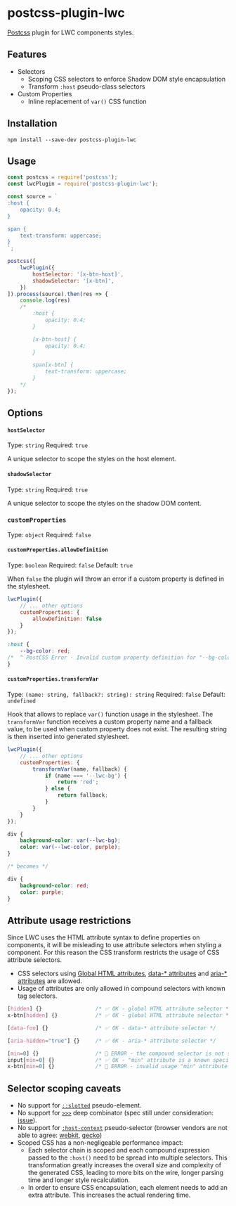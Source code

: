# postcss-plugin-lwc

[Postcss](https://github.com/postcss/postcss) plugin for LWC components styles.

## Features

* Selectors
    * Scoping CSS selectors to enforce Shadow DOM style encapsulation
    * Transform `:host` pseudo-class selectors
* Custom Properties
    * Inline replacement of `var()` CSS function

## Installation

```
npm install --save-dev postcss-plugin-lwc
```

## Usage

```js
const postcss = require('postcss');
const lwcPlugin = require('postcss-plugin-lwc');

const source = `
:host {
    opacity: 0.4;
}

span {
    text-transform: uppercase;
}
`;

postcss([
    lwcPlugin({
        hostSelector: '[x-btn-host]',
        shadowSelector: '[x-btn]',
    })
]).process(source).then(res => {
    console.log(res)
    /*
        :host {
            opacity: 0.4;
        }

        [x-btn-host] {
            opacity: 0.4;
        }

        span[x-btn] {
            text-transform: uppercase;
        }
    */
});
```

## Options

#### `hostSelector`

Type: `string`
Required: `true`

A unique selector to scope the styles on the host element.

#### `shadowSelector`

Type: `string`
Required: `true`

A unique selector to scope the styles on the shadow DOM content.

### `customProperties`

Type: `object`
Required: `false`

#### `customProperties.allowDefinition`

Type: `boolean`
Required: `false`
Default: `true`

When `false` the plugin will throw an error if a custom property is defined in the stylesheet.

```js
lwcPlugin({
    // ... other options
    customProperties: {
        allowDefinition: false
    }
});
```

```css
:host {
    --bg-color: red;
/*  ^ PostCSS Error - Invalid custom property definition for "--bg-color" */
}
```

#### `customProperties.transformVar`

Type: `(name: string, fallback?: string): string`
Required: `false`
Default: `undefined`

Hook that allows to replace `var()` function usage in the stylesheet. The `transformVar` function receives a custom property name and a fallback value, to be used when custom property does not exist. The resulting string is then inserted into generated stylesheet.

```js
lwcPlugin({
    // ... other options
    customProperties: {
        transformVar(name, fallback) {
            if (name === '--lwc-bg') {
                return 'red';
            } else {
                return fallback;
            }
        }
    }
});
```

```css
div {
    background-color: var(--lwc-bg);
    color: var(--lwc-color, purple);
}

/* becomes */

div {
    background-color: red;
    color: purple;
}
```

## Attribute usage restrictions

Since LWC uses the HTML attribute syntax to define properties on components, it will be misleading to use attribute selectors when styling a component. For this reason the CSS transform restricts the usage of CSS attribute selectors.

* CSS selectors using [Global HTML attributes](https://developer.mozilla.org/en-US/docs/Web/HTML/Global_attributes), [data-* attributes](https://developer.mozilla.org/en-US/docs/Web/HTML/Global_attributes/data-*) and [aria-* attributes](https://developer.mozilla.org/en-US/docs/Web/Accessibility/ARIA) are allowed.
* Usage of attributes are only allowed in compound selectors with known tag selectors.

```css
[hidden] {}                 /* ✅ OK - global HTML attribute selector */
x-btn[hidden] {}            /* ✅ OK - global HTML attribute selector */

[data-foo] {}               /* ✅ OK - data-* attribute selector */

[aria-hidden="true"] {}     /* ✅ OK - aria-* attribute selector */

[min=0] {}                  /* 🚨 ERROR - the compound selector is not specific enough */
input[min=0] {}             /* ✅ OK - "min" attribute is a known special attribute on the "input" element */
x-btn[min=0] {}             /* 🚨 ERROR - invalid usage "min" attribute on "x-btn" */
```

## Selector scoping caveats

* No support for [`::slotted`](https://drafts.csswg.org/css-scoping/#slotted-pseudo) pseudo-element.
* No support for [`>>>`](https://drafts.csswg.org/css-scoping/#deep-combinator) deep combinator (spec still under consideration: [issue](https://github.com/w3c/webcomponents/issues/78)).
* No support for [`:host-context`](https://drafts.csswg.org/css-scoping/#selectordef-host-context) pseudo-selector (browser vendors are not able to agree: [webkit](https://bugs.webkit.org/show_bug.cgi?id=160038), [gecko](https://bugzilla.mozilla.org/show_bug.cgi?id=1082060))
* Scoped CSS has a non-negligeable performance impact:
    * Each selector chain is scoped and each compound expression passed to the `:host()` need to be spread into multiple selectors. This transformation greatly increases the overall size and complexity of the generated CSS, leading to more bits on the wire, longer parsing time and longer style recalculation.
    * In order to ensure CSS encapsulation, each element needs to add an extra attribute. This increases the actual rendering time.
